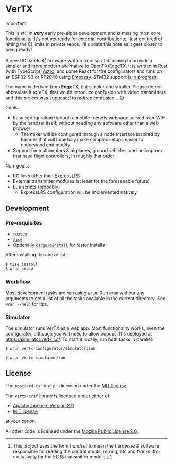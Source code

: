 # VerTX

> [!important]
>
> This is still in **very** early pre-alpha development and is missing most core
> functionality. It's not yet ready for external contributions; I just got tired
> of hitting the CI limits in private repos. I'll update this note as it gets
> closer to being ready!

A new RC handset[^1] firmware written from scratch aiming to provide a simpler
and more modern alternative to [OpenTX]/[EdgeTX]. It is written in Rust (with
TypeScript, [Astro], and some React for the configurator) and runs on an
ESP32-S3 or RP2040 using [Embassy]. STM32 support [is in progress][stm32].

The name is derived from **Edge**TX, but simpler and smaller. Please do not
abbreviate it to VTX, that would introduce confusion with video transmitters and
this project was supposed to _reduce_ confusion… 😅

Goals:

- Easy configuration through a mobile friendly webpage served over WiFi by the
  handset itself, without needing any software other than a web browser
  - The mixer will be configured through a node interface inspired by Blender
    that will hopefully make complex setups easier to understand and modify
- Support for multicopters & airplanes, ground vehicles, and helicopters that
  have flight controllers, in roughly that order

Non-goals:

- RC links other than [ExpressLRS]
- External transmitter modules (at least for the foreseeable future)
- Lua scripts (probably)
  - ExpressLRS configuration will be implemented natively

[^1]: This project uses the term _handset_ to mean the hardware & software
    responsible for reading the control inputs, mixing, etc and _transmitter_
    exclusively for the ELRS transmitter module.

## Development

### Pre-requisites

- [`rustup`](https://rustup.rs/)
- [`mise`](https://mise.jdx.dev/installing-mise.html)
- Optionally
  [`cargo-binstall`](https://github.com/cargo-bins/cargo-binstall#installation)
  for faster installs

After installing the above list:

```shell
$ mise install
$ wrun setup
```

### Workflow

Most development tasks are run using [`wrun`]. Run `wrun` without any arguments
to get a list of all the tasks available in the current directory. See
`wrun --help` for tips.

### Simulator

The simulator runs VerTX as a web app. Most functionality works, even the
configurator, although you will need to allow popups. It's deployed at
<https://simulator.vertx.cc/>. To start it locally, run both tasks in parallel:

```shell
$ wrun vertx-configurator/simulator:run

$ wrun vertx-simulator/run
```

## License

The `postcard-ts` library is licensed under the [MIT license](./LICENSE-MIT).

The `vertx-crsf` library is licensed under either of

- [Apache License, Version 2.0](./LICENSE-APACHE)
- [MIT license](./LICENSE-MIT)

at your option.

All other code is licensed under the
[Mozilla Public License 2.0](./LICENSE-MPL).

[Astro]: https://astro.build/
[EdgeTX]: https://edgetx.org/
[Embassy]: https://embassy.dev/
[ExpressLRS]: https://www.expresslrs.org/
[OpenTX]: https://github.com/opentx/opentx
[stm32]: https://github.com/wetheredge/VerTX/pull/102
[`wrun`]: https://github.com/wetheredge/wrun
